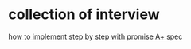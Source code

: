 # collection of interview

[how to implement step by step with promise A+ spec](https://developpaper.com/implement-a-promises-a/)